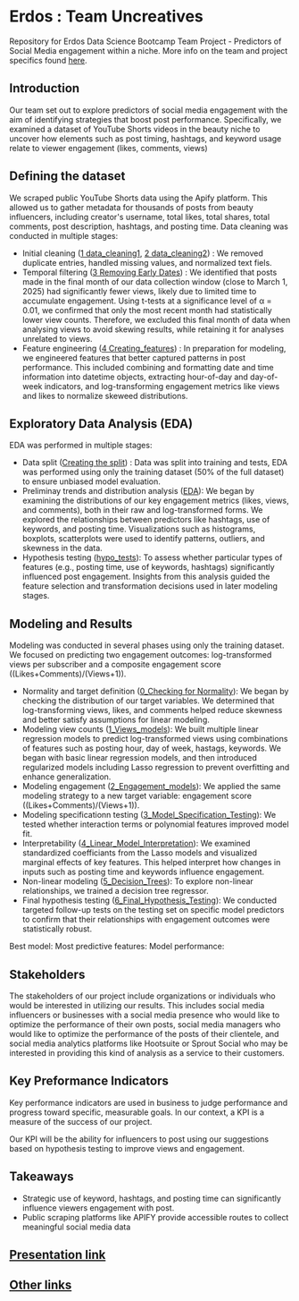 # Erdos : Team Uncreatives
Repository for Erdos Data Science Bootcamp Team Project - Predictors of Social Media engagement within a niche. More info on the team and project specifics found [here](https://www.erdosinstitute.org/programs/spring-2025/data-science-boot-camp/project-upload
).

## Introduction
Our team set out to explore predictors of social media engagement with the aim of identifying strategies that boost post performance. Specifically, we examined a dataset of YouTube Shorts videos in the beauty niche to uncover how elements such as post timing, hashtags, and keyword usage relate to viewer engagement (likes, comments, views)

## Defining the dataset
We scraped public YouTube Shorts data using the Apify platform. This allowed us to gather metadata for thousands of posts from beauty influencers, including creator's username, total likes, total shares, total comments, post description, hashtags, and posting time. Data cleaning was conducted in multiple stages:
- Initial cleaning ([1 data_cleaning1](<Data_Cleaning_Only/1 data_cleaning1.ipynb>), [2 data_cleaning2](<Data_Cleaning_Only/2 data_cleaning2.ipynb>)) : We removed duplicate entries, handled missing values, and normalized text fiels.
- Temporal filtering ([3 Removing Early Dates](<Data_Cleaning_Only/3 Removing Early Dates.ipynb>)) : We identified that posts made in the final month of our data collection window (close to March 1, 2025) had significantly fewer views, likely due to limited time to accumulate engagement. Using t-tests at a significance level of α = 0.01, we confirmed that only the most recent month had statistically lower view counts. Therefore, we excluded this final month of data when analysing views to avoid skewing results, while retaining it for analyses unrelated to views. 
- Feature engineering ([4 Creating_features](<Data_Cleaning_Only/4 Creating_features_for_the_testing_set.ipynb>)) : In preparation for modeling, we engineered features that better captured patterns in post performance. This included combining and formatting date and time information into datetime objects, extracting hour-of-day and day-of-week indicators, and log-transforming engagement metrics like views and likes to normalize skeweed distributions. 

## Exploratory Data Analysis (EDA)
EDA was performed in multiple stages:
- Data split ([Creating the split](<pranavrd/erdos-uncreatives/eda_2/Creating the Split.ipynb>)) : Data was split into training and tests, EDA was performed using only the training dataset (50% of the full dataset) to ensure unbiased model evaluation.
- Preliminay trends and distribution analysis ([EDA](<pranavrd/erdos-uncreatives/eda_2/eda_2_fixed.ipynb>)): We began by examining the distributions of our key engagement metrics (likes, views, and comments), both in their raw and log-transformed forms. We explored the relationships between predictors like hashtags, use of keywords, and posting time. Visualizations such as histograms, boxplots, scatterplots were used to identify patterns, outliers, and skewness in the data.
- Hypothesis testing ([hypo_tests](<pranavrd/erdos-uncreatives/eda_2/hypo_tests.ipynb>)): To assess whether particular types of features (e.g., posting time, use of keywords, hashtags) significantly influenced post engagement.
Insights from this analysis guided the feature selection and transformation decisions used in later modeling stages.

## Modeling and Results
Modeling was conducted in several phases using only the training dataset. We focused on predicting two engagement outcomes: log-transformed views per subscriber and a composite engagement score ((Likes+Comments)/(Views+1)).
- Normality and target definition ([0_Checking for Normality](<pranavrd/erdos-uncreatives/Modelling/0_Checking for Normality.ipynb>)): We began by checking the distribution of our target variables. We determined that log-transforming views, likes, and comments helped reduce skewness and better satisfy assumptions for linear modeling.
- Modeling view counts ([1_Views_models](<pranavrd/erdos-uncreatives/Modelling/1_Views_models.ipynb>)): We built multiple linear regression models to predict log-transformed views using combinations of features such as posting hour, day of week, hastags, keywords. We began with  basic linear regression models, and then introduced regularized models including Lasso regression to prevent overfitting and enhance generalization.
- Modeling engagement ([2_Engagement_models](<pranavrd/erdos-uncreatives/Modelling/2_Engagement_models.ipynb>)): We applied the same modeling strategy to a new target variable: engagement score ((Likes+Comments)/(Views+1)).
- Modeling specificationn testing ([3_Model_Specification_Testing](<pranavrd/erdos-uncreatives/Modelling/3_Model_Specification_Testing.ipynb>)): We tested whether interaction terms or polynomial features improved model fit. 
- Interpretability ([4_Linear_Model_Interpretation](<pranavrd/erdos-uncreatives/Modelling/4_Linear_Model_Interpretation.ipynb>)): We examined standardized coefficiants from the Lasso models and visualized marginal effects of key features. This helped interpret how changes in inputs such as posting time and keywords influence engagement.
- Non-linear modeling ([5_Decision_Trees](<ppranavrd/erdos-uncreatives/Modelling/5_Decision_Trees.ipynb>)): To explore non-linear relationships, we trained a decision tree regressor. 
- Final hypothesis testing ([6_Final_Hypothesis_Testing](<pranavrd/erdos-uncreatives/Modelling/6_Final_Hypothesis_Testing.ipynb>)): We conducted targeted follow-up tests on the testing set on specific model predictors to confirm that their relationships with engagement outcomes were statistically robust.

Best model:
Most predictive features: 
Model performance: 

## Stakeholders
The stakeholders of our project include organizations or individuals who would be interested in utilizing our results. This includes social media influencers or businesses with a social media presence  who would like to optimize the performance of their own posts, social media managers who would like to optimize the performance of the posts of their clientele, and social media analytics platforms like Hootsuite or Sprout Social who may be interested in providing this kind of analysis as a service to their customers. 

## Key Preformance Indicators
Key performance indicators are used in business to judge performance and progress toward specific, measurable goals. In our context, a KPI is a measure of the success of our project. 

Our KPI will be the ability for influencers to post using our suggestions based on hypothesis testing to improve views and engagement. 

## Takeaways
- Strategic use of keyword, hashtags, and posting time can significantly influence viewers engagement with post.
- Public scraping platforms like APIFY provide accessible routes to collect meaningful social media data

## [Presentation link]()

## [Other links]()



